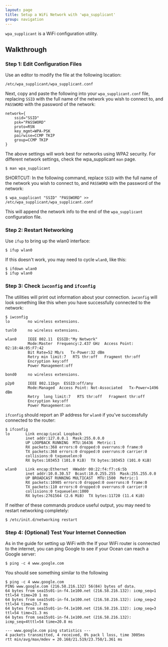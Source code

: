 ```yaml
---
layout: page
title: Setup a WiFi Network with 'wpa_supplicant'
group: navigation
---
```


`wpa_supplicant` is a WiFi configuration utility.

## Walkthrough

### Step 1: Edit Configuration Files

Use an editor to modify the file at the following location:

```
/etc/wpa_supplicant/wpa_supplicant.conf
```

Next, copy and paste the following into your `wpa_supplicant.conf` file, replacing `SSID` with the full name of the network you wish to connect to, and `PASSWORD` with the password of the network:

```kconfig
network={
    ssid="SSID"
    psk="PASSWORD"
    proto=RSN
    key_mgmt=WPA-PSK
    pairwise=CCMP TKIP
    group=CCMP TKIP
}
```

The above settings will work best for networks using WPA2 security.  For different network settings, check the wpa_supplicant `man` page.

```console
$ man wpa_supplicant
```

SHORTCUT: In the following command, replace `SSID` with the full name of the network you wish to connect to, and `PASSWORD` with the password of the network:

```console
$ wpa_supplicant "SSID" "PASSWORD" >> /etc/wpa_supplicant/wpa_supplicant.conf
```

This will append the network info to the end of the `wpa_supplicant` configuration file.

### Step 2: Restart Networking

Use `ifup` to bring up the wlan0 interface:

```console
$ ifup wlan0
```

If this doesn't work, you may need to cycle `wlan0`, like this:

```console
$ ifdown wlan0
$ ifup wlan0
```

### Step 3: Check `iwconfig` and `ifconfig`

The utilities will print out information about your connection.  `iwconfig` will look something like this when you have successfully connected to the network:

```console
$ iwconfig
lo        no wireless extensions.

tunl0     no wireless extensions.

wlan0     IEEE 802.11  ESSID:"My Network"
          Mode:Master  Frequency:2.437 GHz  Access Point: 02:18:4A:05:F7:42
          Bit Rate=52 Mb/s   Tx-Power:32 dBm
          Retry min limit:7   RTS thr:off   Fragment thr:off
          Encryption key:off
          Power Management:off

bond0     no wireless extensions.

p2p0      IEEE 802.11bgn  ESSID:off/any
          Mode:Managed  Access Point: Not-Associated   Tx-Power=1496 dBm
          Retry  long limit:7   RTS thr:off   Fragment thr:off
          Encryption key:off
          Power Management:on
```

`ifconfig` should report an IP address for `wlan0` if you've successfully connected to the router:

```console
$ ifconfig
lo       Link encap:Local Loopback
         inet addr:127.0.0.1  Mask:255.0.0.0
         UP LOOPBACK RUNNING  MTU:16436  Metric:1
         RX packets:368 errors:0 dropped:0 overruns:0 frame:0
         TX packets:368 errors:0 dropped:0 overruns:0 carrier:0
         collisions:0 txqueuelen:0
         RX bytes:103453 (101.0 KiB)  TX bytes:103453 (101.0 KiB)

wlan0    Link encap:Ethernet  HWaddr 00:22:f4:f7:c6:5b
         inet addr:10.0.30.57  Bcast:10.0.255.255  Mask:255.255.0.0
         UP BROADCAST RUNNING MULTICAST  MTU:1500  Metric:1
         RX packets:10905 errors:0 dropped:0 overruns:0 frame:0
         TX packets:110 errors:0 dropped:0 overruns:0 carrier:0
         collisions:0 txqueuelen:1000
         RX bytes:2761564 (2.6 MiB)  TX bytes:11720 (11.4 KiB)
```

If neither of these commands produce useful output, you may need to restart networking completely:

```console
$ /etc/init.d/networking restart
```

### Step 4: (Optional) Test Your Internet Connection

As in the guide for setting up WiFi with the If your WiFi router is connected to the internet, you can ping Google to see if your Ocean can reach a Google server:

```console
$ ping -c 4 www.google.com
```

You should see something similar to the following

```console
$ ping -c 4 www.google.com
PING www.google.com (216.58.216.132) 56(84) bytes of data.
64 bytes from sea15s01-in-f4.1e100.net (216.58.216.132): icmp_seq=1 ttl=54 time=20 1 ms
64 bytes from sea15s01-in-f4.1e100.net (216.58.216.132): icmp_seq=2 ttl=54 time=23.7 ms
64 bytes from sea15s01-in-f4.1e100.net (216.58.216.132): icmp_seq=3 ttl=54 time=21.3 ms
64 bytes from sea15s01-in-f4.1e100.net (216.58.216.132): icmp_seq=4tttl=54 time=20.8 ms

--- www.google.com ping statistics ---
4 packets transmitted, 4 received, 0% pack l loss, time 3005ms
rtt min/avg/max/mdev = 20.168/21.519/23.750/1.361 ms
```
